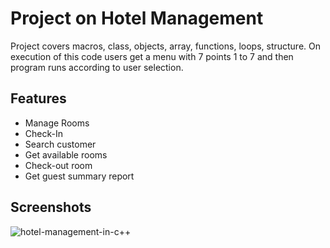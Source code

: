 # Project on Hotel Management

Project covers macros, class, objects, array, functions, loops, structure. On execution of this code users get a menu with 7 points 1 to 7 and then program runs according to user selection.


## Features

- Manage Rooms
- Check-In
- Search customer
- Get available rooms
- Check-out room
- Get guest summary report




## Screenshots

![hotel-management-in-c++](https://user-images.githubusercontent.com/107761049/229334730-4670d137-368c-4cb3-b74c-ae2c04ce9f60.png)

